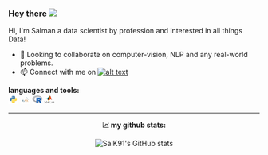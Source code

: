
### Hey there <img src="https://media.giphy.com/media/hvRJCLFzcasrR4ia7z/giphy.gif" width="25px">


Hi, I'm Salman a data scientist by profession and interested in all things Data!
- 👀 Looking to collaborate on computer-vision, NLP and any real-world problems. 
- 📫 Connect with me on <a href="https://www.linkedin.com/in/salmansaeedkhan/"> ![alt text](https://img.shields.io/badge/-LinkedIn-0e76a8?style=plastic&logo=linkedIn)</a>



**languages and tools:**  
<code><img height="20" src="https://raw.githubusercontent.com/github/explore/80688e429a7d4ef2fca1e82350fe8e3517d3494d/topics/python/python.png"></code>
<code><img height="20" src="https://raw.githubusercontent.com/github/explore/80688e429a7d4ef2fca1e82350fe8e3517d3494d/topics/mysql/mysql.png"></code>
<code><img height="20" src="https://raw.githubusercontent.com/github/explore/80688e429a7d4ef2fca1e82350fe8e3517d3494d/topics/r/r.png"></code>
<code><img height="20" src="https://raw.githubusercontent.com/github/explore/80688e429a7d4ef2fca1e82350fe8e3517d3494d/topics/matlab/matlab.png"></code>

---
<center>
  
**📈 my github stats:**

![SalK91's GitHub stats](https://github-readme-stats.vercel.app/api?username=salk91&theme=graywhite&show_icons=true&count_private=true "Salman’s GitHub Stats")
